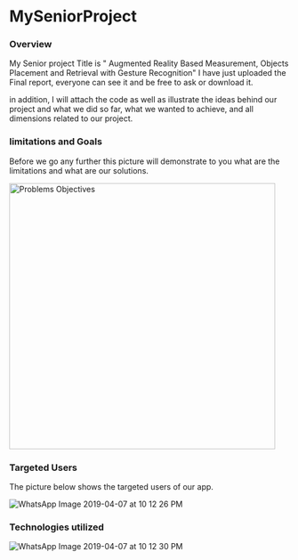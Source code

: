# MySeniorProject







### Overview

My Senior project Title is " Augmented Reality Based Measurement, Objects Placement and Retrieval with Gesture Recognition"
I have just uploaded the Final report, everyone can see it and be free to ask or download it.

in addition, I will attach the code as well as illustrate the ideas behind our project and what we did so far, what we wanted to achieve, and all dimensions related to our project.




### limitations and Goals 

Before we go any further this picture will demonstrate to you what are the limitations and what are our solutions.


<img width="478" alt="Problems   Objectives" src="https://user-images.githubusercontent.com/53584591/63643371-90231f80-c6d7-11e9-8b49-55b3d9ff695d.png">







### Targeted Users 

The picture below shows the targeted users of our app.



![WhatsApp Image 2019-04-07 at 10 12 26 PM](https://user-images.githubusercontent.com/53584591/63643437-c614d380-c6d8-11e9-923a-e41e1dc7e0f3.jpeg)









### Technologies utilized 



![WhatsApp Image 2019-04-07 at 10 12 30 PM](https://user-images.githubusercontent.com/53584591/63643456-30c60f00-c6d9-11e9-8c47-594284aabea6.jpeg)





